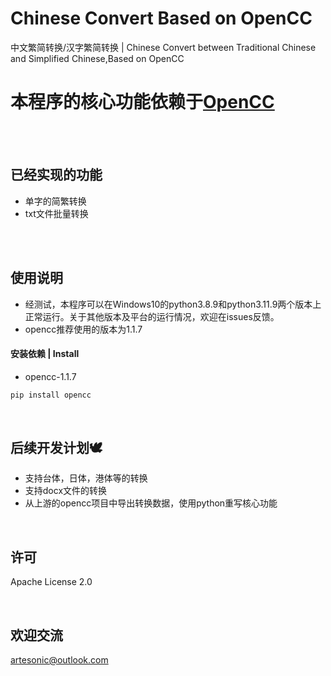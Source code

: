 # Chinese Convert Based on OpenCC
中文繁简转换/汉字繁简转换 | Chinese Convert between Traditional Chinese and Simplified Chinese,Based on OpenCC
## 

# 本程序的核心功能依赖于[OpenCC](https://github.com/BYVoid/OpenCC)

<p><br><br></p>

## 已经实现的功能
- 单字的简繁转换
- txt文件批量转换

<p><br><br></p>

## 使用说明
- 经测试，本程序可以在Windows10的python3.8.9和python3.11.9两个版本上正常运行。关于其他版本及平台的运行情况，欢迎在issues反馈。
- opencc推荐使用的版本为1.1.7
#### 安装依赖 | Install
- opencc-1.1.7
```python  
pip install opencc
```

<p><br></p>

## 后续开发计划🕊
- 支持台体，日体，港体等的转换
- 支持docx文件的转换
- 从上游的opencc项目中导出转换数据，使用python重写核心功能
  
<p><br></p>


## 许可 
Apache License 2.0

<p><br></p>

## 欢迎交流
artesonic@outlook.com


#### 
